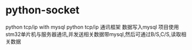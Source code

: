 # python-socket
python tcp/ip with mysql
python tcp/ip 通讯框架 数据写入mysql 
项目使用stm32单片机与服务器通讯,并发送相关数据带mysql,然后可通过B/S,C/S,读取相关数据
